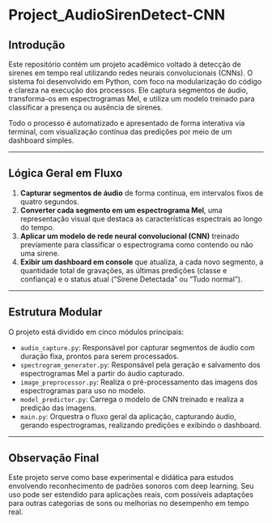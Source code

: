 # Project_AudioSirenDetect-CNN

## Introdução

Este repositório contém um projeto acadêmico voltado à detecção de sirenes em tempo real utilizando redes neurais convolucionais (CNNs). O sistema foi desenvolvido em Python, com foco na modularização do código e clareza na execução dos processos. Ele captura segmentos de áudio, transforma-os em espectrogramas Mel, e utiliza um modelo treinado para classificar a presença ou ausência de sirenes. 

Todo o processo é automatizado e apresentado de forma interativa via terminal, com visualização contínua das predições por meio de um dashboard simples.

---

## Lógica Geral em Fluxo

1. **Capturar segmentos de áudio** de forma contínua, em intervalos fixos de quatro segundos.  
2. **Converter cada segmento em um espectrograma Mel**, uma representação visual que destaca as características espectrais ao longo do tempo.  
3. **Aplicar um modelo de rede neural convolucional (CNN)** treinado previamente para classificar o espectrograma como contendo ou não uma sirene.  
4. **Exibir um dashboard em console** que atualiza, a cada novo segmento, a quantidade total de gravações, as últimas predições (classe e confiança) e o status atual (“Sirene Detectada” ou “Tudo normal”).

---

## Estrutura Modular

O projeto está dividido em cinco módulos principais:

- `audio_capture.py`: Responsável por capturar segmentos de áudio com duração fixa, prontos para serem processados.  
- `spectrogram_generator.py`: Responsável pela geração e salvamento dos espectrogramas Mel a partir do áudio capturado.  
- `image_preprocessor.py`: Realiza o pré-processamento das imagens dos espectrogramas para uso no modelo.  
- `model_predictor.py`: Carrega o modelo de CNN treinado e realiza a predição das imagens.  
- `main.py`: Orquestra o fluxo geral da aplicação, capturando áudio, gerando espectrogramas, realizando predições e exibindo o dashboard.

---

## Observação Final

Este projeto serve como base experimental e didática para estudos envolvendo reconhecimento de padrões sonoros com deep learning. Seu uso pode ser estendido para aplicações reais, com possíveis adaptações para outras categorias de sons ou melhorias no desempenho em tempo real.

